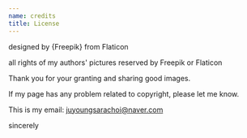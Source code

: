 ```yaml
---
name: credits
title: License
---
```

designed by {Freepik} from Flaticon

all rights of my authors' pictures reserved by Freepik or Flaticon

Thank you for your granting and sharing good images.

If my page has any problem related to copyright, please let me know.

This is my email: juyoungsarachoi@naver.com

sincerely
